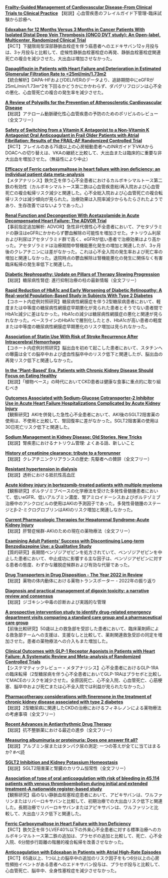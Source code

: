 [**Frailty-Guided Management of Cardiovascular Disease-From Clinical Trials to Clinical Practice**](https://pubmed.ncbi.nlm.nih.gov/37647048/)
【総説】心血管疾患のフレイルガイド下管理-臨床試験から診療へ

[**Edoxaban for 12 Months Versus 3 Months in Cancer Patients With Isolated Distal Deep Vein Thrombosis (ONCO DVT study): An Open-label, Multicenter, Randomized Clinical Trial**](https://pubmed.ncbi.nlm.nih.gov/37638968/)  
【RCT】下腿限局型深部静脈血栓症を伴う癌患者へのエドキサバン12ヶ月投与は、3ヶ月投与と比較して、症候性静脈血栓塞栓症の再発、静脈血栓塞栓症関連死亡の複合を減少させた。大出血は増加させなかった。

[**Dapagliflozin in Patients with Heart Failure and Deterioration in Estimated Glomerular Filtration Rate to <25ml/min/1.73m2**](https://pubmed.ncbi.nlm.nih.gov/37634707/)  
【統合解析】DAPA-HFおよびDELIVERのデータより、追跡期間中にeGFRが25mL/min/1.73m^2を下回るかどうかにかかわらず、ダパグリフロジンは心不全の悪化、心血管死亡の複合の発生率を減少させた。

[**A Review of Polypills for the Prevention of Atherosclerotic Cardiovascular Disease**](https://pubmed.ncbi.nlm.nih.gov/37634656/)  
【総説】アテローム動脈硬化性心血管疾患の予防のためのポリピルのレビュー（全文フリー）

[**Safety of Switching from a Vitamin K Antagonist to a Non-Vitamin K Antagonist Oral Anticoagulant in Frail Older Patients with Atrial Fibrillation: Results of the FRAIL-AF Randomized Controlled Trial**](https://pubmed.ncbi.nlm.nih.gov/37634130/)  
【RCT】フレイルのある75歳以上の心房細動患者へのINRガイド下VKAからDOACへの切り替えは、VKAの継続と比較して、大出血または臨床的に重要な非大出血を増加させた。（無益性により中止）

[**Efficacy of Ferric carboxymaltose in heart failure with iron deficiency: an individual patient data meta-analysis**](https://pubmed.ncbi.nlm.nih.gov/37632415/)  
【メタアナリシス】鉄欠乏を伴う心不全患者におけるカルボキシマルトース第二鉄の有効性（カルボキシマルトース第二鉄は心血管疾患総/再入院および心血管死亡の複合転帰リスク減少と関連した。心不全総入院および心血管死亡の複合転帰リスクは減少傾向が見られた。治療効果は入院率減少からもたらされたようであり、生存改善ではないようであった。）

[**Renal Function and Decongestion With Acetazolamide in Acute Decompensated Heart Failure: The ADVOR Trial**](https://pubmed.ncbi.nlm.nih.gov/37623428/)  
【事前指定追加解析: ADVOR】急性非代償性心不全患者において、アセタゾラミドの静注はeGFRにかかわらず鬱血解除の可能性を増加させた。ナトリウム利尿および利尿はアセタゾラミド群で高く、eGFRが低い患者で治療効果はより高かった。アセタゾラミドは治療期間中腎機能悪化発生の増加と関連したが、3ヶ月後のクレアチニンには差がなかった。これは心不全入院の発生率および死亡率の増加と関連しなかった。退院時点の鬱血解除は腎機能悪化の発生に関係なく有害臨床転帰の発生率低下と関連した。

[**Diabetic Nephropathy: Update on Pillars of Therapy Slowing Progression**](https://pubmed.ncbi.nlm.nih.gov/37625003/)  
【総説】糖尿病性腎症: 進行抑制治療の柱の最新情報（全文フリー）

[**Rapid Reduction of HbA1c and Early Worsening of Diabetic Retinopathy: A Real-world Population-Based Study in Subjects With Type 2 Diabetes**](https://pubmed.ncbi.nlm.nih.gov/37428631/)  
【コホート内症例対照研究】糖尿病性網膜症を伴う2型糖尿病患者において、軽度または中等度の糖尿病性網膜症早期悪化が見られた患者とそうでない患者間でHbA1c減少に差はなかった。HbA1cの減少は糖尿病性網膜症の悪化と関連が見られなかった。ベースラインのHbA1cで層別化したとき、HbA1cが高い患者の軽度または中等度の糖尿病性網膜症早期悪化のリスク増加は見られなかった。

[**Association of Statin Use With Risk of Stroke Recurrence After Intracerebral Hemorrhage**](https://pubmed.ncbi.nlm.nih.gov/37648526/)  
【コホート内症例対照研究】脳出血を初めて起こした患者において、スタチンへの曝露は全ての脳卒中および虚血性脳卒中のリスク低下と関連したが、脳出血の再発リスク低下と関連しなかった。

[**In the 'Plant-Based' Era, Patients with Chronic Kidney Disease Should Focus on Eating Healthy**](https://pubmed.ncbi.nlm.nih.gov/37648119/)  
【総説】「植物ベース」の時代においてCKD患者は健康な食事に重点的に取り組むべき

[**Outcomes Associated with Sodium-Glucose Cotransporter-2 Inhibitor Use in Acute Heart Failure Hospitalizations Complicated by Acute Kidney Injury**](https://pubmed.ncbi.nlm.nih.gov/37644648/)  
【観察研究】AKIを併発した急性心不全患者において、AKI後のSGLT2阻害薬の使用は、不使用と比較して、腎回復率に差がなかった。SGLT2阻害薬の使用は30日死亡リスク低下と関連した。

[**Sodium Management in Kidney Disease: Old Stories, New Tricks**](https://pubmed.ncbi.nlm.nih.gov/37639931/)  
【総説】腎疾患におけるナトリウム管理: よくある話、新しいこと

[**History of creatinine clearance: tribute to a forerunner**](https://pubmed.ncbi.nlm.nih.gov/37638352/)  
【総説】クレアチニンクリアランスの歴史: 先駆者への賛辞（全文フリー）

[**Resistant hypertension in dialysis**](https://pubmed.ncbi.nlm.nih.gov/36898677/)  
【総説】透析における抵抗性高血圧

[**Acute kidney injury in bortezomib-treated patients with multiple myeloma**](https://pubmed.ncbi.nlm.nih.gov/36662030/)  
【観察研究】ボルテゾミブベースの化学療法を受けた多発性骨髄腫患者において、低いeGFR、低いアルブミン濃度、腎アミロイドーシスおよびボルテゾミブ治療中のアシクロビルの使用はAKIの予測因子であった。多発性骨髄腫のステージとβ-2-ミクログロブリンはAKIのリスク増加と関連しなかった。

[**Current Pharmacologic Therapies for Hepatorenal Syndrome-Acute Kidney Injury**](https://pubmed.ncbi.nlm.nih.gov/37625864/)  
【総説】肝腎症候群-AKIのための現在の薬物療法（全文フリー）

[**Examining Adult Patients' Success with Discontinuing Long-term Benzodiazepine Use: a Qualitative Study**](https://pubmed.ncbi.nlm.nih.gov/37653209/)  
【質的研究】長期間ベンゾジアゼピンを処方されていて、ベンゾジアゼピンを中止した患者において、中止成功に影響する主な因子は、ベンゾジアゼピンに対する患者の態度、わずかな離脱症候群および有効な代替であった。

[**Drug Transporters in Drug Disposition - The Year 2022 in Review**](https://pubmed.ncbi.nlm.nih.gov/37644867/)  
【総説】薬物の体内動体における薬物トランスポーター - 2022年の振り返り

[**Diagnosis and practical management of digoxin toxicity: a narrative review and consensus**](https://pubmed.ncbi.nlm.nih.gov/37650725/)  
【総説】ジゴキシン中毒の診断および実践的な管理

[**A prospective intervention study to identify drug-related emergency department visits comparing a standard care group and a pharmaceutical care group**](https://pubmed.ncbi.nlm.nih.gov/37650724/)  
【前後比較研究】50歳以上の救急部を受診した患者において、臨床薬剤師による救急部チームへの支援は、支援なしと比較して、薬剤関連救急受診の同定を増加させた。患者の薬物療法への介入もまた増加した。

[**Clinical Outcomes with GLP-1 Receptor Agonists in Patients with Heart Failure: A Systematic Review and Meta-analysis of Randomized Controlled Trials**](https://pubmed.ncbi.nlm.nih.gov/37639180/)  
【システマティックレビュー・メタアナリシス】心不全患者におけるGLP-1RAの臨床転帰（2型糖尿病を伴う心不全患者においてGLP-1RAはプラセボと比較してMACEのリスクを減少させた。全原因死亡、心不全入院、心血管死亡、心筋梗塞、脳卒中および死亡または心不全入院では利益が見られたなかった。）

[**Pharmacotherapy considerations with finerenone in the treatment of chronic kidney disease associated with type 2 diabetes**](https://pubmed.ncbi.nlm.nih.gov/37632460/)  
【総説】2型糖尿病に関連したCKDの治療におけるフィネレノンによる薬物療法の考慮事項（全文フリー）

[**Recent Advances in Antiarrhythmic Drug Therapy**](https://pubmed.ncbi.nlm.nih.gov/37540446/)  
【総説】抗不整脈薬における最近の進歩（全文フリー）

[**Measuring albuminuria or proteinuria: Does one answer fit all?**](https://pubmed.ncbi.nlm.nih.gov/37652205/)  
【総説】アルブミン尿またはタンパク尿の測定: 一つの答えが全てに当てはまるか? #ペ読

[**SGLT2 Inhibition and Kidney Potassium Homeostasis**](https://pubmed.ncbi.nlm.nih.gov/37639260/)  
【総説】SGLT2阻害薬と腎臓のカリウム恒常性（全文フリー）

[**Association of type of oral anticoagulation with risk of bleeding in 45,114 patients with venous thromboembolism during initial and extended treatment-A nationwide register-based study**](https://pubmed.ncbi.nlm.nih.gov/37641391/)  
【観察研究】癌のない静脈血栓塞栓症患者において、アピキサバンは、ワルファリンまたはリバーロキサバンと比較して、初期治療での大出血リスク低下と関連した。長期治療でリバーロキサバンまたはアピキサバンは、ワルファリンと比較して、大出血リスク低下と関連した。

[**Ferric Carboxymaltose in Heart Failure with Iron Deficiency**](https://pubmed.ncbi.nlm.nih.gov/37632463/)  
【RCT】鉄欠乏を伴うLVEF40%以下の外来心不全患者に対する標準治療へのカルボキシマルトース第二鉄の追加は、プラセボの追加と比較して、死亡、心不全入院、6分間歩行距離の階層的複合転帰を改善させなかった。

[**Anticoagulation with Edoxaban in Patients with Atrial High-Rate Episodes**](https://pubmed.ncbi.nlm.nih.gov/37622677/)  
【RCT】65歳以上、1つ以上の脳卒中の追加のリスク因子をもつ6分以上の心房性頻拍イベントがある患者へのエドキサバン投与は、プラセボ投与と比較して、心血管死亡、脳卒中、全身性塞栓症を減少させなかった。
